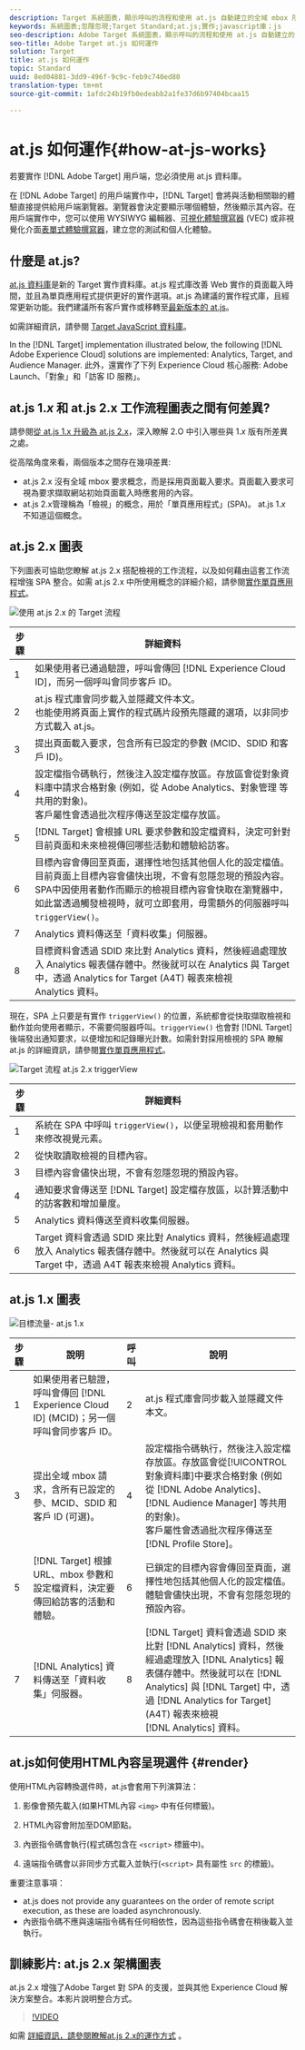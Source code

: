 ```yaml
---
description: Target 系統圖表，顯示呼叫的流程和使用 at.js 自動建立的全域 mbox 所傳送或收集的資訊。
keywords: 系統圖表;忽隱忽現;Target Standard;at.js;實作;javascript庫；js
seo-description: Adobe Target 系統圖表，顯示呼叫的流程和使用 at.js 自動建立的全域 mbox 所傳送或收集的資訊。
seo-title: Adobe Target at.js 如何運作
solution: Target
title: at.js 如何運作
topic: Standard
uuid: 8ed04881-3dd9-496f-9c9c-feb9c740ed80
translation-type: tm+mt
source-git-commit: 1afdc24b19fb0edeabb2a1fe37d6b97404bcaa15

---
```



# at.js 如何運作{#how-at-js-works}

若要實作 [!DNL Adobe Target] 用戶端，您必須使用 at.js 資料庫。

在 [!DNL Adobe Target] 的用戶端實作中，[!DNL Target] 會將與活動相關聯的體驗直接提供給用戶端瀏覽器。瀏覽器會決定要顯示哪個體驗，然後顯示其內容。在用戶端實作中，您可以使用 WYSIWYG 編輯器、[可視化體驗撰寫器](/help/c-experiences/c-visual-experience-composer/visual-experience-composer.md) (VEC) 或非視覺化介面[表單式體驗撰寫器](/help/c-experiences/form-experience-composer.md)，建立您的測試和個人化體驗。

## 什麼是 at.js?

[at.js 資料庫](/help/c-implementing-target/c-implementing-target-for-client-side-web/t-mbox-download/c-target-atjs-implementation/target-atjs-implementation.md#concept_8AC8D169E02944B1A547A0CAD97EAC17)是新的 Target 實作資料庫。at.js 程式庫改善 Web 實作的頁面載入時間，並且為單頁應用程式提供更好的實作選項。at.js 為建議的實作程式庫，且經常更新功能。我們建議所有客戶實作或移轉至[最新版本的 at.js](/help/c-implementing-target/c-implementing-target-for-client-side-web/target-atjs-versions.md#reference_DBB5EDB79EC44E558F9E08D4774A0F7A)。

如需詳細資訊，請參閱 [Target JavaScript 資料庫](/help/c-intro/how-target-works.md#libraries)。

In the [!DNL Target] implementation illustrated below, the following [!DNL Adobe Experience Cloud] solutions are implemented: Analytics, Target, and Audience Manager. 此外，還實作了下列 Experience Cloud 核心服務: Adobe Launch、「對象」和「訪客 ID 服務」。

## at.js 1.*x* 和 at.js 2.x 工作流程圖表之間有何差異?

請參閱[從 at.js 1.x 升級為 at.js 2.x](/help/c-implementing-target/c-implementing-target-for-client-side-web/upgrading-from-atjs-1x-to-atjs-20.md)，深入瞭解 2.O 中引入哪些與 1.*x* 版有所差異之處。

從高階角度來看，兩個版本之間存在幾項差異:

* at.js 2.x 沒有全域 mbox 要求概念，而是採用頁面載入要求。頁面載入要求可視為要求擷取網站初始頁面載入時應套用的內容。
* at.js 2.x管理稱為「檢視」的概念，用於「單頁應用程式」(SPA)。 at.js 1.*x* 不知道這個概念。

## at.js 2.x 圖表

下列圖表可協助您瞭解 at.js 2.x 搭配檢視的工作流程，以及如何藉由這套工作流程增強 SPA 整合。如需 at.js 2.x 中所使用概念的詳細介紹，請參閱[實作單頁應用程式](/help/c-implementing-target/c-implementing-target-for-client-side-web/how-to-deployatjs/target-atjs-single-page-application.md)。

![使用 at.js 2.x 的 Target 流程](/help/c-implementing-target/c-implementing-target-for-client-side-web/assets/system-diagram-atjs-20.png)

| 步驟 | 詳細資料 |
| --- | --- |
| 1 | 如果使用者已通過驗證，呼叫會傳回 [!DNL Experience Cloud ID]，而另一個呼叫會同步客戶 ID。 |
| 2 | at.js 程式庫會同步載入並隱藏文件本文。<br>也能使用將頁面上實作的程式碼片段預先隱藏的選項，以非同步方式載入 at.js。 |
| 3 | 提出頁面載入要求，包含所有已設定的參數 (MCID、SDID 和客戶 ID)。 |
| 4 | 設定檔指令碼執行，然後注入設定檔存放區。存放區會從對象資料庫中請求合格對象 (例如，從 Adobe Analytics、對象管理 等共用的對象)。<br>客戶屬性會透過批次程序傳送至設定檔存放區。 |
| 5 | [!DNL Target] 會根據 URL 要求參數和設定檔資料，決定可針對目前頁面和未來檢視傳回哪些活動和體驗給訪客。 |
| 6 | 目標內容會傳回至頁面，選擇性地包括其他個人化的設定檔值。<br>目前頁面上目標內容會儘快出現，不會有忽隱忽現的預設內容。<br>SPA中因使用者動作而顯示的檢視目標內容會快取在瀏覽器中，如此當透過觸發檢視時，就可立即套用，毋需額外的伺服器呼叫 `triggerView()`。 |
| 7 | Analytics 資料傳送至「資料收集」伺服器。 |
| 8 | 目標資料會透過 SDID 來比對 Analytics 資料，然後經過處理放入 Analytics 報表儲存體中。然後就可以在 Analytics 與 Target 中，透過 Analytics for Target (A4T) 報表來檢視 <br>Analytics 資料。 |

現在，SPA 上只要是有實作 `triggerView()` 的位置，系統都會從快取擷取檢視和動作並向使用者顯示，不需要伺服器呼叫。`triggerView()` 也會對 [!DNL Target] 後端發出通知要求，以便增加和記錄曝光計數。如需針對採用檢視的 SPA 瞭解 at.js 的詳細資訊，請參閱[實作單頁應用程式](/help/c-implementing-target/c-implementing-target-for-client-side-web/how-to-deployatjs/target-atjs-single-page-application.md)。

![Target 流程 at.js 2.x triggerView](/help/c-implementing-target/c-implementing-target-for-client-side-web/assets/atjs-20-triggerview.png)

| 步驟 | 詳細資料 |
| --- | --- |
| 1 | 系統在 SPA 中呼叫 `triggerView()`，以便呈現檢視和套用動作來修改視覺元素。 |
| 2 | 從快取讀取檢視的目標內容。 |
| 3 | 目標內容會儘快出現，不會有忽隱忽現的預設內容。 |
| 4 | 通知要求會傳送至 [!DNL Target] 設定檔存放區，以計算活動中的訪客數和增加量度。 |
| 5 | Analytics 資料傳送至資料收集伺服器。 |
| 6 | Target 資料會透過 SDID 來比對 Analytics 資料，然後經過處理放入 Analytics 報表儲存體中。然後就可以在 Analytics 與 Target 中，透過 A4T 報表來檢視 Analytics 資料。 |

## at.js 1.x 圖表

![目標流量- at.js 1.x](/help/c-implementing-target/c-implementing-target-for-client-side-web/assets/target-flow.png)

| 步驟 | 說明 | 呼叫 | 說明 |
|--- |--- |--- |--- |
| 1 | 如果使用者已驗證，呼叫會傳回 [!DNL Experience Cloud ID] (MCID)；另一個呼叫會同步客戶 ID。 | 2 | at.js 程式庫會同步載入並隱藏文件本文。 |
| 3 | 提出全域 mbox 請求，含所有已設定的參、MCID、SDID 和客戶 ID (可選)。 | 4 | 設定檔指令碼執行，然後注入設定檔存放區。存放區會從[!UICONTROL 對象資料庫]中要求合格對象 (例如從 [!DNL Adobe Analytics]、[!DNL Audience Manager] 等共用的對象)。<br>客戶屬性會透過批次程序傳送至 [!DNL Profile Store]。 |
| 5 | [!DNL Target] 根據 URL、mbox 參數和設定檔資料，決定要傳回給訪客的活動和體驗。 | 6 | 已鎖定的目標內容會傳回至頁面，選擇性地包括其他個人化的設定檔值。<br>體驗會儘快出現，不會有忽隱忽現的預設內容。 |
| 7 | [!DNL Analytics] 資料傳送至「資料收集」伺服器。 | 8 | [!DNL Target] 資料會透過 SDID 來比對 [!DNL Analytics] 資料，然後經過處理放入 [!DNL Analytics] 報表儲存體中。然後就可以在 [!DNL Analytics] 與 [!DNL Target] 中，透過 [!DNL Analytics for Target] (A4T) 報表來檢視 <br>[!DNL Analytics] 資料。 |

## at.js如何使用HTML內容呈現選件 {#render}

使用HTML內容轉換選件時，at.js會套用下列演算法：

1. 影像會預先載入(如果HTML內容 `<img>` 中有任何標籤)。

1. HTML內容會附加至DOM節點。

1. 內嵌指令碼會執行(程式碼包含在 `<script>` 標籤中)。

1. 遠端指令碼會以非同步方式載入並執行(`<script>` 具有屬性 `src` 的標籤)。

重要注意事項：

* at.js does not provide any guarantees on the order of remote script execution, as these are loaded asynchronously.
* 內嵌指令碼不應與遠端指令碼有任何相依性，因為這些指令碼會在稍後載入並執行。

## 訓練影片: at.js 2.x 架構圖表

at.js 2.x 增強了Adobe Target 對 SPA 的支援，並與其他 Experience Cloud 解決方案整合。本影片說明整合方式。

>[!VIDEO](https://video.tv.adobe.com/v/26250?captions=chi_hant)

如需 [詳細資訊，請參閱瞭解at.js 2.x的運作方式](https://helpx.adobe.com/target/kt/using/atjs20-diagram-technical-video-understand.html) 。
